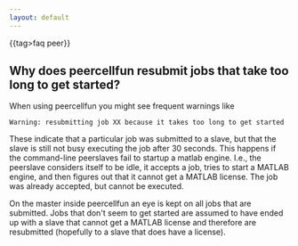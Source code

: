 ```yaml
---
layout: default
---
```


{{tag>faq peer}}

## Why does peercellfun resubmit jobs that take too long to get started?

When using peercellfun you might see frequent warnings like

    Warning: resubmitting job XX because it takes too long to get started 

These indicate that a particular job was submitted to a slave, but that the slave is still not busy executing the job after 30 seconds. This happens if the command-line peerslaves fail to startup a matlab engine. I.e., the peerslave considers itself to be idle, it accepts a job, tries to start a MATLAB engine, and then figures out that it cannot get a MATLAB license. The job was already accepted, but cannot be executed. 

On the master inside peercellfun an eye is kept on all jobs that are submitted. Jobs that don't seem to get started are assumed to have ended up with a slave that cannot get a MATLAB license and therefore are resubmitted (hopefully to a slave that does have a license).





